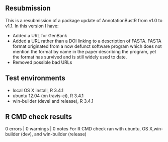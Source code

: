## Resubmission
This is a resubmission of a package update of AnnotationBustR from v1.0 to v1.1. In this version I have:

* Added a URL for GenBank
* Added a URL rather than a DOI linking to a description of FASTA. FASTA format originated from a now defunct software program which does not mention the format by name in the paper describing the program, yet the format has survived and is still widely used to date.
* Removed possible bad URLs

## Test environments
* local OS X install, R 3.4.1
* ubuntu 12.04 (on travis-ci), R 3.4.1
* win-builder (devel and release), R 3.4.1

## R CMD check results
0 errors | 0 warnings | 0 notes
For R CMD check ran with ubuntu, OS X,win-builder (dev), and win-builder (release)

